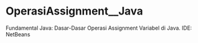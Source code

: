 # OperasiAssignment__Java
Fundamental Java: Dasar-Dasar Operasi Assignment Variabel di Java. IDE: NetBeans
